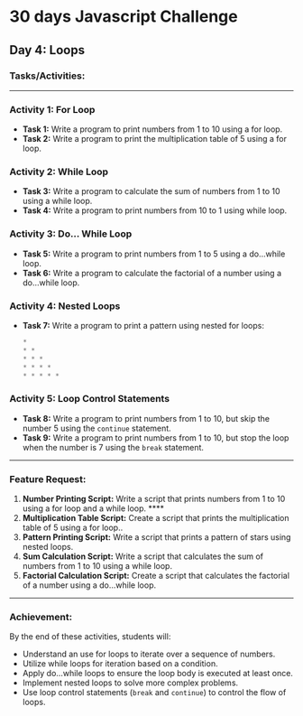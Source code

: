 # 30 days Javascript Challenge

## Day 4: Loops

### Tasks/Activities:

---

### Activity 1: For Loop

- **Task 1:** Write a program to print numbers from 1 to 10 using a for loop.
- **Task 2:** Write a program to print the multiplication table of 5 using a for loop.

### Activity 2: While Loop

- **Task 3:** Write a program to calculate the sum of numbers from 1 to 10 using a while loop.
- **Task 4:** Write a program to print numbers from 10 to 1 using while loop.

### Activity 3: Do… While Loop

- **Task 5:** Write a program to print numbers from 1 to 5 using a do…while loop.
- **Task 6:** Write a program to calculate the factorial of a number using a do…while loop.

### Activity 4: Nested Loops

- **Task 7:** Write a program to print a pattern using nested for loops:
    
    ```javascript
    *
    * *
    * * *
    * * * *
    * * * * *
    ```
    

### Activity 5: Loop Control Statements

- **Task 8:** Write a program to print numbers from 1 to 10, but skip the number 5 using the `continue` statement.
- **Task 9:** Write a program to print numbers from 1 to 10, but stop the loop when the number is 7 using the `break` statement.

---

### Feature Request:

1. **Number Printing Script:** Write a script that prints numbers from 1 to 10 using a for loop and a while loop. ****
2. **Multiplication Table Script:**  Create a script that prints the multiplication table of 5 using a for loop..
3. **Pattern Printing Script:** Write a script that prints a pattern of stars using nested loops.
4. **Sum Calculation Script:** Write a script that calculates the sum of numbers from 1 to 10 using a while loop.
5. **Factorial Calculation Script:** Create a script that calculates the factorial of a number using a do…while loop.

---

### Achievement:

By the end of these activities, students will:

- Understand an use for loops to iterate over a sequence of numbers.
- Utilize while loops for iteration based on a condition.
- Apply do…while loops to ensure the loop body is executed at least once.
- Implement nested loops to solve more complex problems.
- Use loop control statements (`break` and `continue`) to control the flow of loops.